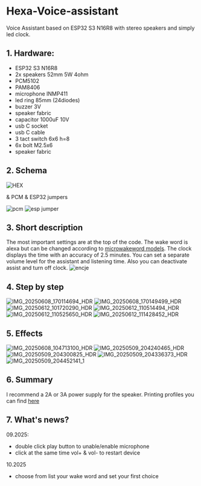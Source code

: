 # Hexa-Voice-assistant
Voice Assistant based on ESP32 S3 N16R8 with stereo speakers and simply led clock.

## 1. Hardware:
- ESP32 S3 N16R8
- 2x speakers 52mm 5W 4ohm
- PCM5102
- PAM8406
- microphone INMP411
- led ring 85mm (24diodes)
- buzzer 3V
- speaker fabric
- capacitor 1000uF 10V
- usb C socket
- usb C cable
- 3 tact switch 6x6 h=8
- 6x bolt M2.5x6
- speaker fabric

## 2. Schema
![HEX](https://github.com/user-attachments/assets/d7fc0e55-0f02-47ec-b565-0f37cba82fc2)


 & PCM & ESP32 jumpers

![pcm](https://github.com/user-attachments/assets/1720eb65-d165-407f-b6a2-816969771dd6)
![esp jumper](https://github.com/user-attachments/assets/0e610223-f114-4200-a676-652226e11f2d)


## 3. Short description
The most important settings are at the top of the code. The wake word is alexa but can be changed according to [microwakeword models](https://github.com/esphome/micro-wake-word-models/tree/main/models). The clock displays the time with an accuracy of 2.5 minutes. 
You can set a separate volume level for the assistant and listening time. Also you can deactivate assist and turn off clock.
![encje](https://github.com/user-attachments/assets/1a13426e-df0e-45d2-a6f0-30e610c2dd47)


## 4. Step by step
![IMG_20250608_170114694_HDR](https://github.com/user-attachments/assets/f61c8774-14b3-423d-b945-7c8f43d6437a)
![IMG_20250608_170149499_HDR](https://github.com/user-attachments/assets/12038699-115c-45fd-9ebd-e1141d13a1dd)
![IMG_20250612_101720290_HDR](https://github.com/user-attachments/assets/3df934dd-035e-4453-9cf4-878ad39db364)
![IMG_20250612_110514494_HDR](https://github.com/user-attachments/assets/8c7f466b-2a7c-419c-8564-293a3e535ba8)
![IMG_20250612_110525650_HDR](https://github.com/user-attachments/assets/f3a5a0f7-68bb-4186-adf8-f0eeee6d9596)
![IMG_20250612_111428452_HDR](https://github.com/user-attachments/assets/c09b5971-8ed2-456c-bd2e-c5a20b488a4b)


## 5. Effects
![IMG_20250608_104713100_HDR](https://github.com/user-attachments/assets/3f8e5fb1-b406-4fe7-aa1e-27d7237aaf30)
![IMG_20250509_204240465_HDR](https://github.com/user-attachments/assets/235af48c-3076-44da-9155-898e89f211a5)
![IMG_20250509_204300825_HDR](https://github.com/user-attachments/assets/85d20477-faa1-45ba-997a-93deab3a0b9d)
![IMG_20250509_204336373_HDR](https://github.com/user-attachments/assets/2da49421-44b0-4bc8-a23d-753c527bdf27)
![IMG_20250509_204452141_1](https://github.com/user-attachments/assets/7097dec2-f08d-48ca-9de9-8c2a83cad397)

## 6. Summary
I recommend a 2A or 3A power supply for the speaker. Printing profiles you can find [here](https://makerworld.com/en/models/1520535-hexavoice-assistant#profileId-1593371)

## 7. What's news?

09.2025:
 - double click play button to unable/enable microphone
 - click at the same time vol+ & vol- to restart device

10.2025
  - choose from list your wake word and set your first choice
   

